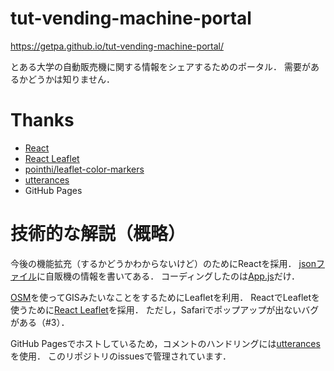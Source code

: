 # tut-vending-machine-portal
https://getpa.github.io/tut-vending-machine-portal/

とある大学の自動販売機に関する情報をシェアするためのポータル．
需要があるかどうかは知りません．

# Thanks
- [React](https://ja.reactjs.org)
- [React Leaflet](https://react-leaflet.js.org)
- [pointhi/leaflet-color-markers](https://github.com/pointhi/leaflet-color-markers)
- [utterances](https://utteranc.es)
- GitHub Pages

# 技術的な解説（概略）
今後の機能拡充（するかどうかわからないけど）のためにReactを採用．
[jsonファイル](src/data/vmlist.json)に自販機の情報を書いてある．
コーディングしたのは[App.js](src/App.js)だけ．

[OSM](https://www.openstreetmap.org/)を使ってGISみたいなことをするためにLeafletを利用．
ReactでLeafletを使うために[React Leaflet](https://react-leaflet.js.org)を採用．
ただし，Safariでポップアップが出ないバグがある（#3）．

GitHub Pagesでホストしているため，コメントのハンドリングには[utterances](https://utteranc.es)を使用．
このリポジトリのissuesで管理されています．